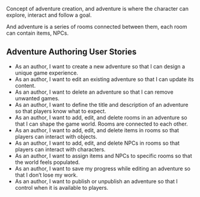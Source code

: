 Concept of adventure creation, and adventure is where the character can explore, interact and follow a goal.

And adventure is a series of rooms connected between them, each room can contain items, NPCs.

## Adventure Authoring User Stories

- As an author, I want to create a new adventure so that I can design a unique game experience.
- As an author, I want to edit an existing adventure so that I can update its content.
- As an author, I want to delete an adventure so that I can remove unwanted games.
- As an author, I want to define the title and description of an adventure so that players know what to expect.
- As an author, I want to add, edit, and delete rooms in an adventure so that I can shape the game world. Rooms are connected to each other.
- As an author, I want to add, edit, and delete items in rooms so that players can interact with objects.
- As an author, I want to add, edit, and delete NPCs in rooms so that players can interact with characters.
- As an author, I want to assign items and NPCs to specific rooms so that the world feels populated.
- As an author, I want to save my progress while editing an adventure so that I don’t lose my work.
- As an author, I want to publish or unpublish an adventure so that I control when it is available to players.
